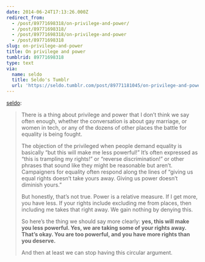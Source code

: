 ```yaml
---
date: 2014-06-24T17:13:26.000Z
redirect_from:
  - /post/89771698318/on-privilege-and-power/
  - /post/89771698318/
  - /post/89771698318/on-privilege-and-power
  - /post/89771698318
slug: on-privilege-and-power
title: On privilege and power
tumblrid: 89771698318
type: text
via:
  name: seldo
  title: Seldo's Tumblr
  url: 'https://seldo.tumblr.com/post/89771181045/on-privilege-and-power'
---
```

<p><a href="http://seldo.tumblr.com/post/89771181045/on-privilege-and-power" class="tumblr_blog">seldo</a>:</p>

<blockquote><p>There is a thing about privilege and power that I don’t think we say often enough, whether the conversation is about gay marriage, or women in tech, or any of the dozens of other places the battle for equality is being fought.</p>
<p>The objection of the privileged when people demand equality is basically “but this will make me less powerful!” It’s often expressed as “this is trampling my rights!” or “reverse discrimination!” or other phrases that sound like they might be reasonable but aren’t. Campaigners for equality often respond along the lines of “giving us equal rights doesn’t take yours away. Giving us power doesn’t diminish yours.”</p>
<p>But honestly, that’s not true. Power is a relative measure. If I get more, you have less. If your rights include excluding me from places, then including me takes that right away. We gain nothing by denying this.</p>
<p>So here’s the thing we should say more clearly: <strong>yes, this will make you less powerful. Yes, we are taking some of your rights away. That’s okay. You are too powerful, and you have more rights than you deserve.</strong></p>
<p>And then at least we can stop having this circular argument.</p></blockquote>
